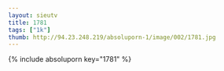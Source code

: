 ```yaml
--- 
layout: sieutv
title: 1781
tags: ["1k"]
thumb: http://94.23.248.219/absoluporn-1/image/002/1781.jpg
---
```

{% include absoluporn key="1781" %} 
